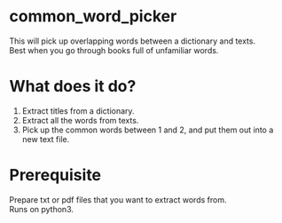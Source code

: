 # common_word_picker

This will pick up overlapping words between a dictionary and texts.<br>
Best when you go through books full of unfamiliar words.

# What does it do?
1. Extract titles from a dictionary.
2. Extract all the words from texts.
3. Pick up the common words between 1 and 2, and put them out into a new text file. 

# Prerequisite
Prepare txt or pdf files that you want to extract words from.<br>
Runs on python3.
